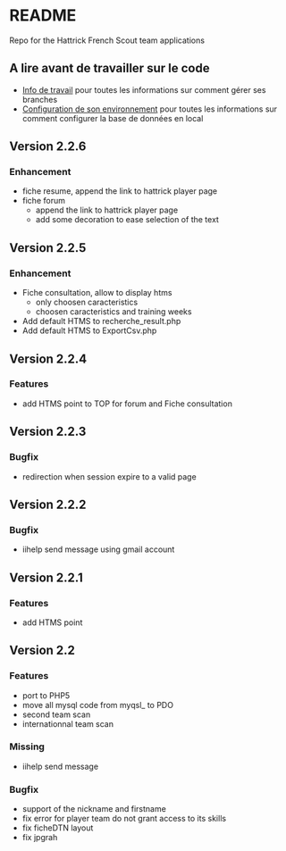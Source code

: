 # README

Repo for the Hattrick French Scout team applications

## A lire avant de travailler sur le code
+ [Info de travail](https://github.com/hattrick-french-dtn/dtn-interface/wiki/HowToWork) pour toutes les informations sur comment gérer ses branches
+ [Configuration de son environnement](https://github.com/hattrick-french-dtn/dtn-interface/wiki/ConfigLocalEnv) pour toutes les informations sur comment configurer la base de données en local

## Version 2.2.6
### Enhancement
+ fiche resume, append the link to hattrick player page
+ fiche forum
    + append the link to hattrick player page 
	+ add some decoration to ease selection of the text

## Version 2.2.5
### Enhancement
+ Fiche consultation, allow to display htms
    + only choosen caracteristics
	+ choosen caracteristics and training weeks
+ Add default HTMS to recherche_result.php
+ Add default HTMS to ExportCsv.php

## Version 2.2.4
### Features
+ add HTMS point to TOP for forum and Fiche consultation

## Version 2.2.3
### Bugfix
+ redirection when session expire to a valid page

## Version 2.2.2
### Bugfix
+ iihelp send message using gmail account

## Version 2.2.1
### Features
+ add HTMS point

## Version 2.2
### Features
+ port to PHP5
+ move all mysql code from myqsl_ to PDO
+ second team scan
+ internationnal team scan

### Missing
+ iihelp send message
 
### Bugfix
+ support of the nickname and firstname
+ fix error for player team do not grant access to its skills
+ fix ficheDTN layout
+ fix jpgrah
